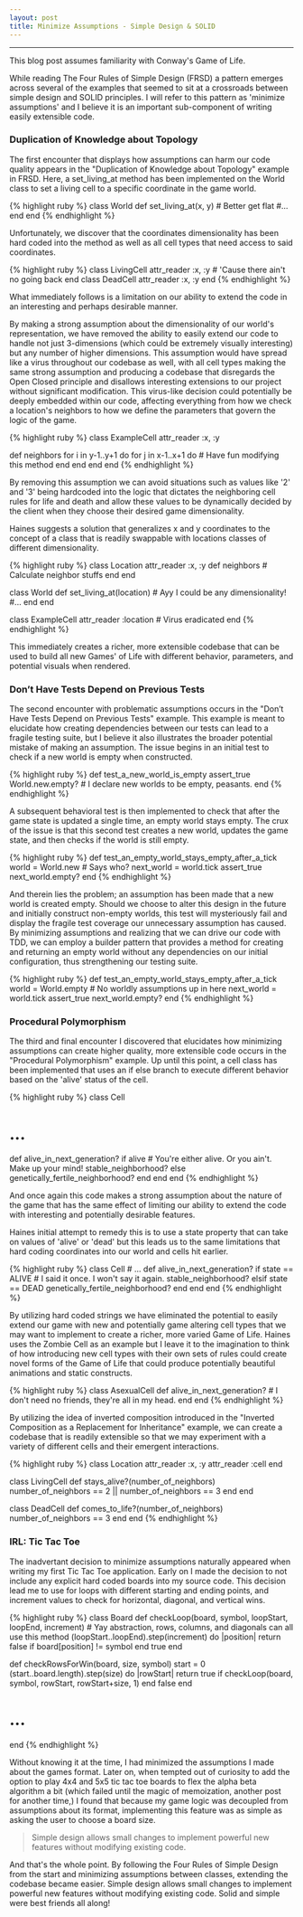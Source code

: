 ```yaml
---
layout: post
title: Minimize Assumptions - Simple Design & SOLID
---
```


---
This blog post assumes familiarity with Conway's Game of Life.

While reading The Four Rules of Simple Design (FRSD) a pattern emerges across several of the examples that seemed to sit at a crossroads between simple design and SOLID principles. I will refer to this pattern as 'minimize assumptions' and I believe it is an important sub-component of writing easily extensible code. 

### Duplication of Knowledge about Topology

The first encounter that displays how assumptions can harm our code quality appears in the "Duplication of Knowledge about Topology" example in FRSD. Here, a set_living_at method has been implemented on the World class to set a living cell to a specific coordinate in the game world.

{% highlight ruby %}
class World
  def set_living_at(x, y) # Better get flat
    #...
  end 
end
{% endhighlight %}

Unfortunately, we discover that the coordinates dimensionality has been hard coded into the method as well as all cell types that need access to said coordinates.

{% highlight ruby %}
class LivingCell 
  attr_reader :x, :y # 'Cause there ain't no going back
end
class DeadCell
  attr_reader :x, :y
end
{% endhighlight %}

What immediately follows is a limitation on our ability to extend the code in an interesting and perhaps desirable manner.

By making a strong assumption about the dimensionality of our world's representation, we have removed the ability to easily extend our code to handle not just 3-dimensions (which could be extremely visually interesting) but any number of higher dimensions. This assumption would have spread like a virus throughout our codebase as well, with all cell types making the same strong assumption and producing a codebase that disregards the Open Closed principle and disallows interesting extensions to our project without significant modification. This virus-like decision could potentially be deeply embedded within our code, affecting everything from how we check a location's neighbors to how we define the parameters that govern the logic of the game. 

{% highlight ruby %}
class ExampleCell 
  attr_reader :x, :y

  def neighbors
    for i in y-1..y+1 do
      for j in x-1..x+1 do
        # Have fun modifying this method
      end
    end
  end
end
{% endhighlight %}

By removing this assumption we can avoid situations such as values like '2' and '3' being hardcoded into the logic that dictates the neighboring cell rules for life and death and allow these values to be dynamically decided by the client when they choose their desired game dimensionality. 

Haines suggests a solution that generalizes x and y coordinates to the concept of a class that is readily swappable with locations classes of different dimensionality.

{% highlight ruby %}
class Location 
  attr_reader :x, :y 
  def neighbors
    # Calculate neighbor stuffs
  end 
end

class World
  def set_living_at(location) # Ayy I could be any dimensionality!
    #...
  end
end

class ExampleCell 
  attr_reader :location # Virus eradicated
end
{% endhighlight %}

This immediately creates a richer, more extensible codebase that can be used to build all new Games' of Life with different behavior, parameters, and potential visuals when rendered.

### Don’t Have Tests Depend on Previous Tests

The second encounter with problematic assumptions occurs in the "Don’t Have Tests Depend on Previous Tests" example. This example is meant to elucidate how creating dependencies between our tests can lead to a fragile testing suite, but I believe it also illustrates the broader potential mistake of making an assumption. The issue begins in an initial test to check if a new world is empty when constructed.

{% highlight ruby %}
def test_a_new_world_is_empty 
  assert_true World.new.empty? # I declare new worlds to be empty, peasants.
end
{% endhighlight %}

A subsequent behavioral test is then implemented to check that after the game state is updated a single time, an empty world stays empty. The crux of the issue is that this second test creates a new world, updates the game state, and then checks if the world is still empty. 

{% highlight ruby %}
def test_an_empty_world_stays_empty_after_a_tick
  world = World.new # Says who?
  next_world = world.tick
  assert_true next_world.empty?
end
{% endhighlight %}

And therein lies the problem; an assumption has been made that a new world is created empty. Should we choose to alter this design in the future and initially construct non-empty worlds, this test will mysteriously fail and display the fragile test coverage our unnecessary assumption has caused. By minimizing assumptions and realizing that we can drive our code with TDD, we can employ a builder pattern that provides a method for creating and returning an empty world without any dependencies on our initial configuration, thus strengthening our testing suite.

{% highlight ruby %}
def test_an_empty_world_stays_empty_after_a_tick
  world = World.empty # No worldly assumptions up in here
  next_world = world.tick
  assert_true next_world.empty?
end
{% endhighlight %}

### Procedural Polymorphism

The third and final encounter I discovered that elucidates how minimizing assumptions can create higher quality, more extensible code occurs in the "Procedural Polymorphism" example. Up until this point, a cell class has been implemented that uses an if else branch to execute different behavior based on the 'alive' status of the cell.

{% highlight ruby %}
class Cell 
  # ...
  def alive_in_next_generation? 
    if alive # You're either alive. Or you ain't. Make up your mind!
      stable_neighborhood?
    else
      genetically_fertile_neighborhood?
    end 
  end
end
{% endhighlight %}

And once again this code makes a strong assumption about the nature of the game that has the same effect of limiting our ability to extend the code with interesting and potentially desirable features. 

Haines initial attempt to remedy this is to use a state property that can take on values of 'alive' or 'dead' but this leads us to the same limitations that hard coding coordinates into our world and cells hit earlier.

{% highlight ruby %}
class Cell # ...
  def alive_in_next_generation? 
    if state == ALIVE # I said it once. I won't say it again.
      stable_neighborhood?
    elsif state == DEAD
      genetically_fertile_neighborhood?
    end 
  end
end
{% endhighlight %}

By utilizing hard coded strings we have eliminated the potential to easily extend our game with new and potentially game altering cell types that we may want to implement to create a richer, more varied Game of Life. Haines uses the Zombie Cell as an example but I leave it to the imagination to think of how introducing new cell types with their own sets of rules could create novel forms of the Game of Life that could produce potentially beautiful animations and static constructs. 

{% highlight ruby %}
class AsexualCell
  def alive_in_next_generation?
    # I don't need no friends, they're all in my head.
  end
end
{% endhighlight %}

By utilizing the idea of inverted composition introduced in the "Inverted Composition as a Replacement for Inheritance" example, we can create a codebase that is readily extensible so that we may experiment with a variety of different cells and their emergent interactions.

{% highlight ruby %}
class Location
  attr_reader :x, :y 
  attr_reader :cell
end

class LivingCell
  def stays_alive?(number_of_neighbors)
    number_of_neighbors == 2 ||
    number_of_neighbors == 3
  end
end

class DeadCell
  def comes_to_life?(number_of_neighbors)
    number_of_neighbors == 3
  end
end
{% endhighlight %}

### IRL: Tic Tac Toe

The inadvertant decision to minimize assumptions naturally appeared when writing my first Tic Tac Toe application. Early on I made the decision to not include any explicit hard coded boards into my source code. This decision lead me to use for loops with different starting and ending points, and increment values to check for horizontal, diagonal, and vertical wins. 

{% highlight ruby %}
class Board
  def checkLoop(board, symbol, loopStart, loopEnd, increment)
    # Yay abstraction, rows, columns, and diagonals can all use this method
    (loopStart..loopEnd).step(increment) do |position|
      return false if board[position] != symbol
    end
    true
  end

  def checkRowsForWin(board, size, symbol)
    start = 0
    (start..board.length).step(size) do |rowStart|
      return true if checkLoop(board, symbol, rowStart, rowStart+size, 1)
    end
    false
  end
  # ...
end
{% endhighlight %}

Without knowing it at the time, I had minimized the assumptions I made about the games format. Later on, when tempted out of curiosity to add the option to play 4x4 and 5x5 tic tac toe boards to flex the alpha beta algorithm a bit (which failed until the magic of memoization, another post for another time,) I found that because my game logic was decoupled from assumptions about its format, implementing this feature was as simple as asking the user to choose a board size. 

> Simple design allows small changes to implement powerful new features without modifying existing code.

And that's the whole point. By following the Four Rules of Simple Design from the start and minimizing assumptions between classes, extending the codebase became easier. Simple design allows small changes to implement powerful new features without modifying existing code. Solid and simple were best friends all along!
